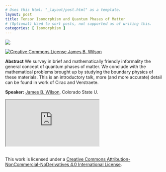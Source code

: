 ```yaml
---
# Uses this html: "_layout/post.html" as a template.
layout: post 
title: Tensor Isomorphism and Quantum Phases of Matter
# (Optional) Used to sort posts, not supported as of writing this.
categories: [ Isomorphism ]
---
```


![](/uploads/images/avatar_james_b_wilson.jpg)


<a rel="license" href="http://creativecommons.org/licenses/by-nc-nd/4.0/" target="_blank">
<img alt="Creative Commons License" style="border-width:0" src="https://i.creativecommons.org/l/by-nc-nd/4.0/88x31.png" />
James B. Wilson
</a>

**Abstract** We survey in brief and mathematically friendly informality the general concept of quantum phases of matter.  We conclude with the mathematical problems brought up by studying the boundary physics of these materials.  This is an introductory talk, more (and more accurate) detail can be found in work of Cirac and Verstraete.

**Speaker:** <a href="https://www.math.colostate.edu/~jwilson/" target="_blank">James B. Wilson</a>, Colorado State U.
<div class="iframe-wrapper">
  <iframe class="iframe" src="https://youtu.be/yCxDv3CauMY" scrolling="no"></iframe>
</div>

<br />This work is licensed under a <a rel="license" href="http://creativecommons.org/licenses/by-nc-nd/4.0/" target="_blank">Creative Commons Attribution-NonCommercial-NoDerivatives 4.0 International License</a>.
